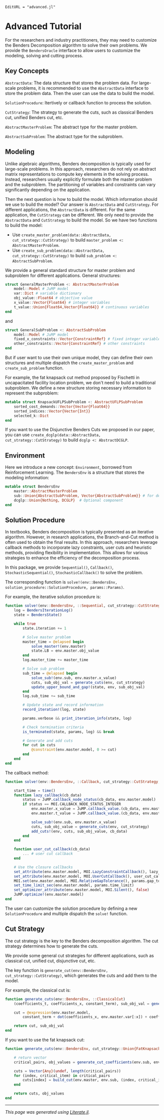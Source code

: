 ```@meta
EditURL = "advanced.jl"
```

# Advanced Tutorial

For the researchers and industry practitioners, they may need to customize the Benders Decomposition algorithm to solve their own problems.
We provide the `BendersOracle` interface to allow users to customize the modeling, solving and cutting process.

## Key Concepts

`AbstractData`: The data structure that stores the problem data. For large-scale problems, it is recommended to use the `AbstractData` interface to store the problem data. Then the user can use the data to build the model.

`SolutionProcedure`: Itertively or callback function to process the solution.

`CutStrategy`: The strategy to generate the cuts, such as classical Benders cut, unified Benders cut, etc.

`AbstractMasterProblem`: The abstract type for the master problem.

`AbstractSubProblem`: The abstract type for the subproblem.

## Modeling

Unlike algebraic algorithms, Benders decomposition is typically used for large-scale problems. In this approach, researchers do not rely on abstract matrix representations to compute key elements in the solving process.
Instead, researchers usually explicitly formulate both the master problem and the subproblem. The partitioning of variables and constraints can vary significantly depending on the application.

Then the next question is how to build the model. Which information should we use to build the model? Our answer is `AbstractData` and `CutStrategy`. For different applications, the `AbstractData` is different. For the same application, the `CutStrategy` can be different.
We only need to provide the `AbstractData` and `CutStrategy` to build the model.
So we have two functions to build the model:
- Use `create_master_problem(data::AbstractData, cut_strategy::CutStrategy)` to build `master_problem <: AbstractMasterProblem`.
- Use `create_sub_problem(data::AbstractData, cut_strategy::CutStrategy)` to build `sub_problem <: AbstractSubProblem`.

We provide a general standard structure for master problem and subproblem for different applications. General structures:
```julia
struct GeneralMasterProblem <: AbstractMasterProblem
    model::Model # JuMP model
    var::Dict # variable dictionary
    obj_value::Float64 # objective value
    x_value::Vector{Float64} # integer variables
    t_value::Union{Float64,Vector{Float64}} # continuous variables
end
```
and
```julia
struct GeneralSubProblem <: AbstractSubProblem
    model::Model # JuMP model
    fixed_x_constraints::Vector{ConstraintRef} # fixed integer variables constraints
    other_constraints::Vector{ConstraintRef} # other constraints
end
```
But if user want to use their own unique model, they can define their own structures and multiple dispatch the `create_master_problem` and `create_sub_problem` function.

For example, the fat knapsack cut method proposed by Fischetti in uncapacitated facility location problem, we don't need to build a traditional subproblem. We define a new structure storing necessary information to represent the subproblem:
```julia
mutable struct KnapsackUFLPSubProblem <: AbstractUFLPSubProblem
    sorted_cost_demands::Vector{Vector{Float64}}
    sorted_indices::Vector{Vector{Int}}
    selected_k::Dict
end
```

If you want to use the Disjunctive Benders Cuts we proposed in our paper, you can use `create_dcglp(data::AbstractData, cut_strategy::CutStrategy)` to build `dcglp <: AbstractDCGLP`.

## Environment

Here we introduce a new concept: `Environment`, borrowed from Reinforcement Learning.
The `BendersEnv` is a structure that stores the modeling information:
```julia
mutable struct BendersEnv
    master::AbstractMasterProblem
    sub::Union{AbstractSubProblem, Vector{AbstractSubProblem}} # for deterministic problems, sub is a single subproblem; for stochastic problems, sub is a vector of subproblems
    dcglp::Union{Nothing, DCGLP}  # Optional component
end
```

## Solution Procedure
In textbooks, Benders decomposition is typically presented as an iterative algorithm.
However, in research applications, the Branch-and-Cut method is often used to obtain the final results. In this approach, researchers leverage callback methods to incorporate lazy constraints, user cuts and heuristic methods, providing flexibility in implementation. This allows for various strategies to enhance the efficiency of the decomposition process.

In this package, we provide `Sequential()`, `Callback()`, `StochasticSequential()`, `StochasticCallback()` to solve the problem.

The corresponding function is `solve!(env::BendersEnv, solution_procedure::SolutionProcedure, params::Params)`.

For example, the iterative solution procedure is:
```julia
function solve!(env::BendersEnv, ::Sequential, cut_strategy::CutStrategy, params::BendersParams)
    log = BendersIterationLog()
    state = BendersState()

    while true
        state.iteration += 1

        # Solve master problem
        master_time = @elapsed begin
            solve_master!(env.master)
            state.LB = env.master.obj_value
        end
        log.master_time += master_time

        # Solve sub problem
        sub_time = @elapsed begin
            solve_sub!(env.sub, env.master.x_value)
            cuts, sub_obj_val = generate_cuts(env, cut_strategy)
            update_upper_bound_and_gap!(state, env, sub_obj_val)
        end
        log.sub_time += sub_time

        # Update state and record information
        record_iteration!(log, state)

        params.verbose && print_iteration_info(state, log)

        # Check termination criteria
        is_terminated(state, params, log) && break

        # Generate and add cuts
        for cut in cuts
            @constraint(env.master.model, 0 >= cut)
        end
    end
end
```

The callback method:
```julia
function solve!(env::BendersEnv, ::Callback, cut_strategy::CutStrategy, params::BendersParams)

    start_time = time()
    function lazy_callback(cb_data)
        status = JuMP.callback_node_status(cb_data, env.master.model)
        if status == MOI.CALLBACK_NODE_STATUS_INTEGER
            env.master.x_value = JuMP.callback_value.(cb_data, env.master.var[:x])
            env.master.t_value = JuMP.callback_value.(cb_data, env.master.var[:t])

            solve_sub!(env.sub, env.master.x_value)
            cuts, sub_obj_value = generate_cuts(env, cut_strategy)
            add_cuts!(env, cuts, sub_obj_value, cb_data)
        end
    end

    function user_cut_callback(cb_data)
        ... # user cut callback
    end

    # Use the closure callbacks
    set_attribute(env.master.model, MOI.LazyConstraintCallback(), lazy_callback)
    set_attribute(env.master.model, MOI.UserCutCallback(), user_cut_callback)
    MOI.set(env.master.model, MOI.RelativeGapTolerance(), params.gap_tolerance)
    set_time_limit_sec(env.master.model, params.time_limit)
    set_optimizer_attribute(env.master.model, MOI.Silent(), false)
    JuMP.optimize!(env.master.model)
end
```

The user can customize the solution procedure by defining a new `SolutionProcedure` and multiple dispatch the `solve!` function.

## Cut Strategy

The cut strategy is the key to the Benders decomposition algorithm. The cut strategy determines how to generate the cuts.

We provide some general cut strategies for different applications, such as classical cut, unified cut, disjunctive cut, etc.

The key function is `generate_cut(env::BendersEnv, cut_strategy::CutStrategy)`, which generates the cuts and add them to the model.

For example, the classical cut is:
```julia
function generate_cuts(env::BendersEnv, ::ClassicalCut)
    (coefficients_t, coefficients_x, constant_term), sub_obj_val = generate_cut_coefficients(env.sub, env.master.x_value, ClassicalCut())

    cut = @expression(env.master.model,
        constant_term + dot(coefficients_x, env.master.var[:x]) + coefficients_t * env.master.var[:t])

    return cut, sub_obj_val
end
```

If you want to use the fat knapsack cut:
```julia
function generate_cuts(env::BendersEnv, cut_strategy::Union{FatKnapsackCut, SlimKnapsackCut})

    # return vector
    critical_pairs, obj_values = generate_cut_coefficients(env.sub, env.master.x_value, cut_strategy)

    cuts = Vector{Any}(undef, length(critical_pairs))
    for (index, critical_item) in critical_pairs
        cuts[index] = build_cut(env.master, env.sub, (index, critical_item), cut_strategy)
    end

    return cuts, obj_values
end
```

---

*This page was generated using [Literate.jl](https://github.com/fredrikekre/Literate.jl).*

